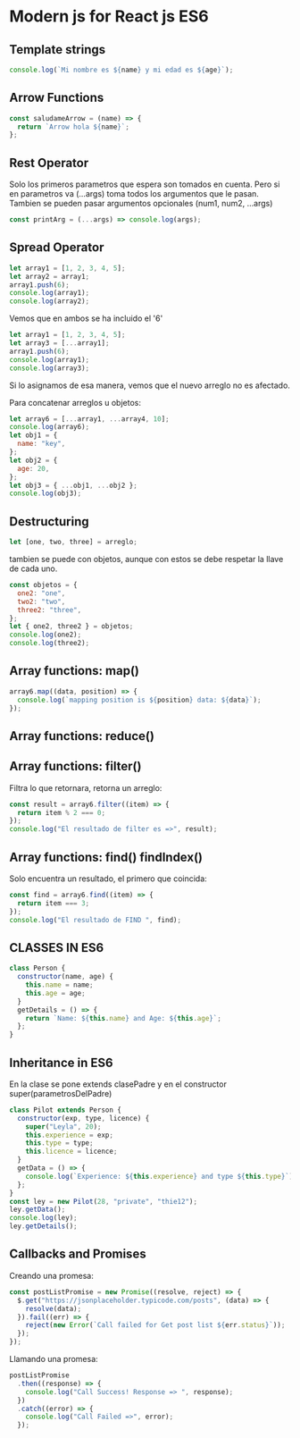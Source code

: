 # Modern js for React js ES6

## Template strings

```javascript
console.log(`Mi nombre es ${name} y mi edad es ${age}`);
```

## Arrow Functions

```javascript
const saludameArrow = (name) => {
  return `Arrow hola ${name}`;
};
```

## Rest Operator

Solo los primeros parametros que espera son tomados en cuenta. Pero si en parametros va (...args) toma todos los argumentos que le pasan.
Tambien se pueden pasar argumentos opcionales (num1, num2, ...args)

```javascript
const printArg = (...args) => console.log(args);
```

## Spread Operator

```javascript
let array1 = [1, 2, 3, 4, 5];
let array2 = array1;
array1.push(6);
console.log(array1);
console.log(array2);
```

Vemos que en ambos se ha incluido el '6'

```javascript
let array1 = [1, 2, 3, 4, 5];
let array3 = [...array1];
array1.push(6);
console.log(array1);
console.log(array3);
```

Si lo asignamos de esa manera, vemos que el nuevo arreglo no es afectado.

Para concatenar arreglos u objetos:

```javascript
let array6 = [...array1, ...array4, 10];
console.log(array6);
let obj1 = {
  name: "key",
};
let obj2 = {
  age: 20,
};
let obj3 = { ...obj1, ...obj2 };
console.log(obj3);
```

## Destructuring

```javascript
let [one, two, three] = arreglo;
```

tambien se puede con objetos, aunque con estos se debe respetar la llave de cada uno.

```javascript
const objetos = {
  one2: "one",
  two2: "two",
  three2: "three",
};
let { one2, three2 } = objetos;
console.log(one2);
console.log(three2);
```

## Array functions: map()

```javascript
array6.map((data, position) => {
  console.log(`mapping position is ${position} data: ${data}`);
});
```

## Array functions: reduce()

## Array functions: filter()

Filtra lo que retornara, retorna un arreglo:

```javascript
const result = array6.filter((item) => {
  return item % 2 === 0;
});
console.log("El resultado de filter es =>", result);
```

## Array functions: find() findIndex()

Solo encuentra un resultado, el primero que coincida:

```javascript
const find = array6.find((item) => {
  return item === 3;
});
console.log("El resultado de FIND ", find);
```

## CLASSES IN ES6

```javascript
class Person {
  constructor(name, age) {
    this.name = name;
    this.age = age;
  }
  getDetails = () => {
    return `Name: ${this.name} and Age: ${this.age}`;
  };
}
```

## Inheritance in ES6

En la clase se pone extends clasePadre y en el constructor super(parametrosDelPadre)

```javascript
class Pilot extends Person {
  constructor(exp, type, licence) {
    super("Leyla", 20);
    this.experience = exp;
    this.type = type;
    this.licence = licence;
  }
  getData = () => {
    console.log(`Experience: ${this.experience} and type ${this.type}`);
  };
}
const ley = new Pilot(28, "private", "thie12");
ley.getData();
console.log(ley);
ley.getDetails();
```

## Callbacks and Promises

Creando una promesa:

```javascript
const postListPromise = new Promise((resolve, reject) => {
  $.get("https://jsonplaceholder.typicode.com/posts", (data) => {
    resolve(data);
  }).fail((err) => {
    reject(new Error(`Call failed for Get post list ${err.status}`));
  });
});
```

Llamando una promesa:

```javascript
postListPromise
  .then((response) => {
    console.log("Call Success! Response => ", response);
  })
  .catch((error) => {
    console.log("Call Failed =>", error);
  });
```
